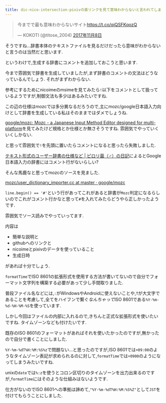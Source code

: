 ```yaml
---
title: dic-nico-intersection-pixivの直リンクを見て意味わからないと言われてしまったのでファイルにコメントを追加しました
---
```


<blockquote class="twitter-tweet" data-lang="ja"><p lang="ja" dir="ltr">今までで最も意味わからないサイト<a href="https://t.co/qiQSFKqozQ">https://t.co/qiQSFKqozQ</a></p>&mdash; KOKOTI (@titose_2004) <a href="https://twitter.com/titose_2004/status/928265732671938560?ref_src=twsrc%5Etfw">2017年11月8日</a></blockquote>

そうですね…辞書本体のテキストファイルを見るだけだったら意味がわからないと言うのは当然だと思います.

というわけで,生成する辞書にコメントを追加しておこうと思います.

今まで雰囲気で辞書を生成していましたが,まず辞書のコメントの文法はどうなっているんでしょう.
それがまずわからない.

参考にするためにnicoimeのmsimeを見てみたら`!`以下をコメントとして扱っているようですが,制御文法も多少はあるみたいですね.

この辺の仕様はmozcでは多分異なるだろうので,主にmozc/google日本語入力向けとして辞書を生成している私はそのままではダメでしょうね.

[google/mozc: Mozc - a Japanese Input Method Editor designed for multi-platform](https://github.com/google/mozc)を見てみたけど規格とか仕様とか無さそうですね.
雰囲気でやっていくいくしかない.

と思って雰囲気で`!`を先頭に置いたらコメントになると思ったら失敗しました.

[テキスト形式のユーザー辞書の仕様など | ピロリ菌（♂）の日記](http://aimix.jp/wordpress/android/307/)によるとGoogle日本語入力の辞書にはコメント行がないらしい?

そんな馬鹿なと思ってmozcのソースを見ました.

[mozc/user_dictionary_importer.cc at master · google/mozc](https://github.com/google/mozc/blob/master/src/dictionary/user_dictionary_importer.cc)

`line.begin() == '#'`という行があってこれがあると辞書が`Mozc`判定になるらしいのでこれがコメント行かなと思って`#`を入れてみたらどうやら正しかったようです.

雰囲気でソース読みでやっていってます.

内容は

* 簡単な説明と
* githubへのリンクと
* nicoimeとpixivのデータを使っていること
* 生成日時

があれば十分でしょう.

`formatTime`でISO 8601の拡張形式を使用する方法が書いてないので自分でフォーマット文字列を構築する必要があって少し手間取りました.

普段ファイル名などには,`:`がWindowsやAndroidに使えないことや,`T`が大文字であることを考慮して,全てをハイフンで繋ぐ*なんちゃって*ISO 8601である`%Y-%m-%d-%H-%M-%S`を使っています.

しかし今回はファイルの内部に入れるので,きちんと正式な拡張形式を使いたいですね.
タイムゾーンなども付けたいです.

既存のISO 8601のフォーマットがあればそれを使いたかったのですが,無かったので自分で書くことにしました.

`%Y-%m-%dT%H:%M:%S%z`で問題ない…と思ったのですが,ISO 8601では`+09:00`のようなタイムゾーン表記が求められるのに対して,`formatTime`では`+0900`のようになってしまうみたいですね.

unixの`date`では`%:z`を使うとコロン区切りのタイムゾーンを出力出来るのですが,`formatTime`にはそのような仕組みはないようです.

仕方がないのでISO 8601への準拠は諦めて,`"%Y-%m-%dT%H:%M:%S%Z"`として`JST`を付けてもらうことにしました.
